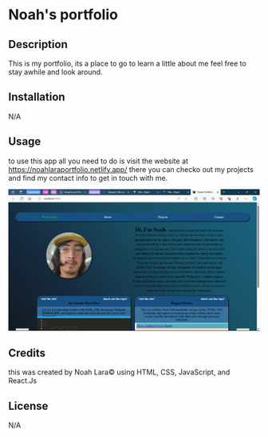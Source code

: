 # Noah's portfolio

## Description

This is my portfolio, its a place to go to learn a little about me feel free to stay awhile and look around.

## Installation

N/A

## Usage

to use this app all you need to do is visit the website at https://noahlaraportfolio.netlify.app/ there you can checko out my projects and find my contact info to get in touch with me.

![alt text](./src/assets/screenshot.png)

## Credits

this was created by Noah Lara&copy; using HTML, CSS, JavaScript, and React.Js

## License

N/A

